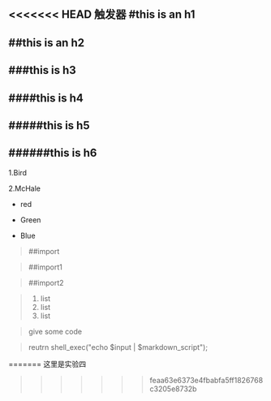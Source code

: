 <<<<<<< HEAD
<a name="title">触发器</a>#this is an h1---##this is an h2---###this is h3---####this is h4---#####this  is  h5---######this  is  h6---1.Bird2.McHale-  red+ Green*  Blue> ##import> ##import1> ##import2>1. list>2. list>3. list>give some code>    reutrn shell_exec("echo $input | $markdown_script"); 
=======
这里是实验四
>>>>>>> feaa63e6373e4fbabfa5ff1826768c3205e8732b
